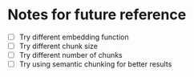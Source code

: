 
# Notes for future reference

-[ ] Try different embedding function
-[ ] Try different chunk size
-[ ] Try different number of chunks
-[ ] Try using semantic chunking for better results
